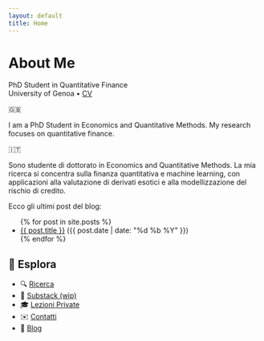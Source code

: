 ```yaml
---
layout: default
title: Home
---
```


# About Me

PhD Student in Quantitative Finance  
University of Genoa • [CV](cv.pdf)

🇬🇧

I am a PhD Student in Economics and Quantitative Methods. My research focuses on quantitative finance.

🇮🇹

Sono studente di dottorato in Economics and Quantitative Methods. La mia ricerca si concentra sulla finanza quantitativa e machine learning, con applicazioni alla valutazione di derivati esotici e alla modellizzazione del rischio di credito.

Ecco gli ultimi post del blog:

<ul>
  {% for post in site.posts %}
    <li>
      <a href="{{ post.url }}">{{ post.title }}</a>
      <span>({{ post.date | date: "%d %b %Y" }})</span>
    </li>
  {% endfor %}
</ul>

## 📌 Esplora

- 🔍 [Ricerca](/ricerca)
- 📖 [Substack (wip)](https://tua-substack.substack.com)
- 🎓 [Lezioni Private](/tutoring)
- ✉️ [Contatti](/contatti)
- 📝 [Blog](/blog/)

<!-- Puoi espandere con link a pubblicazioni, progetti, GitHub -->
